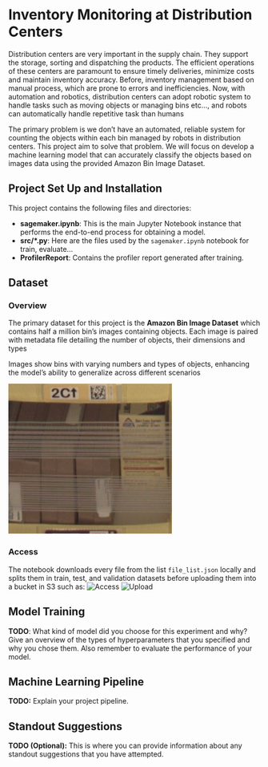 # Inventory Monitoring at Distribution Centers

Distribution centers are very important in the supply chain. They support the storage, sorting and dispatching the
products. The efficient operations of these centers are paramount to ensure timely deliveries, minimize costs and
maintain inventory accuracy. Before, inventory management based on manual process, which are prone to errors
and inefficiencies. Now, with automation and robotics, distribution centers can adopt robotic system to handle tasks
such as moving objects or managing bins etc..., and robots can automatically handle repetitive task than humans

The primary problem is we don’t have an automated, reliable system for counting the objects within each bin
managed by robots in distribution centers. This project aim to solve that problem. We will focus on develop a
machine learning model that can accurately classify the objects based on images data using the provided Amazon
Bin Image Dataset.

## Project Set Up and Installation
This project contains the following files and directories:

* **sagemaker.ipynb**: This is the main Jupyter Notebook instance that performs the end-to-end process for obtaining a model.
* **src/*.py**: Here are the files used by the `sagemaker.ipynb` notebook for train, evaluate...
* **ProfilerReport**: Contains the profiler report generated after training.

## Dataset

### Overview
The primary dataset for this project is the **Amazon Bin Image Dataset** which contains half a million bin’s images
containing objects. Each image is paired with metadata file detailing the number of objects, their dimensions and
types

Images show bins with varying numbers and types of objects, enhancing the model’s ability to
generalize across different scenarios

![Image from DS](img/00004.jpg)

### Access
The notebook downloads every file from the list `file_list.json` locally and splits them in train, test, and validation datasets before uploading them into a bucket in S3 such as:
![Access](img/00001.jpg)
![Upload](img/00002.jpg)

## Model Training
**TODO**: What kind of model did you choose for this experiment and why? Give an overview of the types of hyperparameters that you specified and why you chose them. Also remember to evaluate the performance of your model.

## Machine Learning Pipeline
**TODO:** Explain your project pipeline.

## Standout Suggestions
**TODO (Optional):** This is where you can provide information about any standout suggestions that you have attempted.
